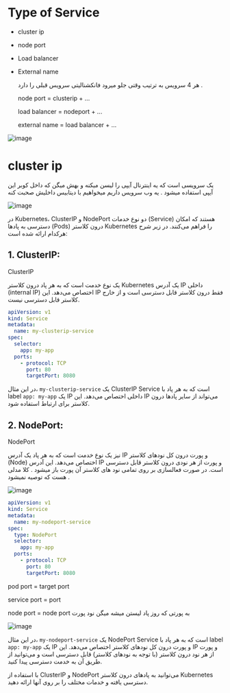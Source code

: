 # Type of Service

- cluster ip
- node port
- Load balancer
- External name

  هر 4 سرویس به ترتیب وقتی جلو میرود فانکشنالیتی سرویس قبلی را دارد .


  node port = clusterip + ...
  
  load balancer = nodeport + ...
  
  external name = load balancer + ...
  
  
  
![image](https://github.com/milad6745/Kubernetes/assets/113288076/b91acb6b-5b0b-4f6f-89f1-8a236053f2c7)



# cluster ip

یک سرویسی است که یه اینترنال آیپی را لیسن میکنه و بهش میگن که داخل کوبر این آیپی استفاده میشود .
یه وب سرویس داریم میخواهیم با دیتابیس داخلیش صحبت کنه

![image](https://github.com/milad6745/Kubernetes/assets/113288076/cdc28d43-8a59-46ca-83c1-8250b3813ecc)


در Kubernetes، ClusterIP و NodePort دو نوع خدمات (Service) هستند که امکان دسترسی به پادها (Pods) درون کلاستر Kubernetes را فراهم می‌کنند. در زیر شرح هرکدام ارائه شده است:

## 1. ClusterIP:

ClusterIP 

یک نوع خدمت است که به هر پاد درون کلاستر Kubernetes یک آدرس IP داخلی (internal IP) اختصاص می‌دهد. این IP فقط درون کلاستر قابل دسترسی است و از خارج کلاستر قابل دسترسی نیست. 

```yaml
apiVersion: v1
kind: Service
metadata:
  name: my-clusterip-service
spec:
  selector:
    app: my-app
  ports:
    - protocol: TCP
      port: 80
      targetPort: 8080
```

در این مثال، `my-clusterip-service` یک ClusterIP Service است که به هر پاد با label `app: my-app` یک IP داخلی اختصاص می‌دهد. این IP می‌تواند از سایر پادها درون کلاستر برای ارتباط استفاده شود.

## 2. NodePort:

NodePort 



نیز یک نوع خدمت است که به هر پاد یک آدرس IP و پورت درون کل نودهای کلاستر (Node) اختصاص می‌دهد. این آدرس IP و پورت از هر نودی درون کلاستر قابل دسترسی است. در صورت فعالسازی بر روی تمامی نود های کلاستر آن پورت باز میشود .
کلا مدلی هست که توصیه نمیشود .



![image](https://github.com/milad6745/Kubernetes/assets/113288076/4712f999-efc3-4097-9141-0b082fa856ae)


```yaml
apiVersion: v1
kind: Service
metadata:
  name: my-nodeport-service
spec:
  type: NodePort
  selector:
    app: my-app
  ports:
    - protocol: TCP
      port: 80
      targetPort: 8080
```
pod port = target port

service port = port

node port = node port به پورتی که روز پاد لیستن میشه میگن نود پورت



![image](https://github.com/milad6745/Kubernetes/assets/113288076/354626df-2dea-4e97-9aa3-c58d8d5a8ea1)

در این مثال، `my-nodeport-service` یک NodePort Service است که به هر پاد با label `app: my-app` یک IP و پورت درون کل نودهای کلاستر اختصاص می‌دهد. این IP و پورت از هر نود درون کلاستر (با توجه به نود‌های کلاستر) قابل دسترسی است و می‌توانید از طریق آن به خدمت دسترسی پیدا کنید.

با استفاده از ClusterIP و NodePort می‌توانید به پادهای درون کلاستر Kubernetes دسترسی یافته و خدمات مختلف را بر روی آنها ارائه دهید.
